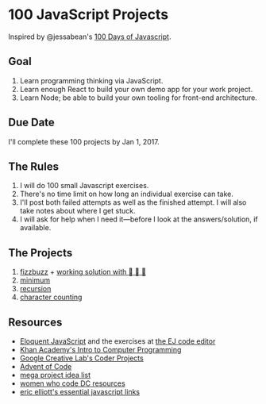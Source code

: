 # 100 JavaScript Projects

Inspired by @jessabean's [100 Days of Javascript](https://github.com/jessabean/100-javascript-projects). 

## Goal

1. Learn programming thinking via JavaScript. 
2. Learn enough React to build your own demo app for your work project.
3. Learn Node; be able to build your own tooling for front-end architecture.

## Due Date

I'll complete these 100 projects by Jan 1, 2017.

## The Rules

1. I will do 100 small Javascript exercises.
2. There's no time limit on how long an individual exercise can take.
3. I'll post both failed attempts as well as the finished attempt. I will also take notes about where I get stuck.
4. I will ask for help when I need it—before I look at the answers/solution, if available.

## The Projects

1. [fizzbuzz](exercises/081616-fizzbuzz.js) + [working solution with 🙈 🙉 🙊](https://jsfiddle.net/6s0a92ua/)
2. [minimum](exercises/081616-minimum.js)
3. [recursion](exercises/081816-recursion.js)
4. [character counting](exercises/081816-beancounting.js)

## Resources

* [Eloquent JavaScript](http://eloquentjavascript.net) and the exercises at [the EJ code editor](http://eloquentjavascript.net/code/)
* [Khan Academy's Intro to Computer Programming](https://www.khanacademy.org/computing/computer-programming/programming)
* [Google Creative Lab's Coder Projects](https://googlecreativelab.github.io/coder-projects/)
* [Advent of Code](http://adventofcode.com/)
* [mega project idea list](http://www.dreamincode.net/forums/topic/78802-martyr2s-mega-project-ideas-list/)
* [women who code DC resources](https://github.com/womenwhocodedc/front-end-community/blob/master/study-guides/javascript_study_guide.md)
* [eric elliott's essential javascript links](https://github.com/ericelliott/essential-javascript-links)
